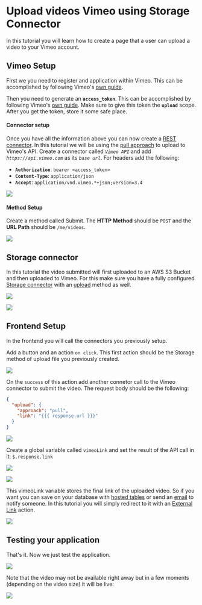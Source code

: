 # Upload videos Vimeo using Storage Connector

In this tutorial you will learn how to create a page that a user can upload a video to your Vimeo account.

## Vimeo Setup

First we you need to register and application within Vimeo. This can be accomplished by following Vimeo's [own guide](https://developer.vimeo.com/api/guides/start#register-your-app).

Then you need to generate an **`access_token`**. This can be accomplished by following Vimeo's [own guide](https://developer.vimeo.com/api/guides/start#generate-access-token). Make sure to give this token the **`upload`** scope. After you get the token, store it some safe place.

#### Connector setup

Once you have all the information above you can now create a [REST connector](../../docs/back-end/connectors/restful-api.md).  In this tutorial we will be using the [pull approach](https://developer.vimeo.com/api/upload/videos#pull-approach) to upload to Vimeo's API. Create a connector called _`Vimeo API`_ and add  _`https://api.vimeo.com`_ as its _`base url`_. For headers add the following:

* **`Authorization`**: `bearer <access_token>`
* **`Content-Type`**: `application/json`
* **`Accept`**: `application/vnd.vimeo.*+json;version=3.4`

![](<../../.gitbook/assets/image (58).png>)

#### Method Setup

Create a method called Submit. The **HTTP Method** should be `POST` and the **URL Path** should be `/me/videos`.

![](<../../.gitbook/assets/image (56).png>)

## Storage connector

In this tutorial the video submitted will first uploaded to an AWS S3 Bucket and then uploaded to Vimeo. For this make sure you have a fully configured [Storage connector](../../docs/back-end/connectors/storage.md) with an [upload](../../docs/back-end/connectors/storage.md#upload) method as well.

![](<../../.gitbook/assets/image (62) (1).png>)

![](<../../.gitbook/assets/image (60) (1).png>)

## Frontend Setup

In the frontend you will call the connectors you previously setup.

Add a button and an action `on click`. This first action should be the Storage method of upload file you previously created.

![](<../../.gitbook/assets/image (65).png>)

On the `success` of this action add another connetor call to the Vimeo connector to submit the video. The request body should be the following:

```json
{
  "upload": {
    "approach": "pull",
    "link": "{{{ response.url }}}"
  }
}
```

![](<../../.gitbook/assets/image (59) (1) (1).png>)

Create a global variable called `vimeoLink` and set the result of the API call in it: `$.response.link`

![](<../../.gitbook/assets/image (47).png>)

![](<../../.gitbook/assets/image (51).png>)

This vimeoLink variable stores the final link of the uploaded video. So if you want you can save on your database with [hosted tables](../../docs/front-end/actions/hosted-tables.md) or send an [email](../../docs/back-end/connectors/e-mail.md) to notify someone. In this tutorial you will simply redirect to it with an [External Link](../../docs/front-end/actions/external-link.md) action.

![](<../../.gitbook/assets/image (66) (1).png>)

## Testing your application

That's it. Now we just test the application.

![](../../.gitbook/assets/vimeo.gif)

Note that the video may not be available right away but in a few moments (depending on the video size) it will be live:

![](<../../.gitbook/assets/image (63) (1).png>)
